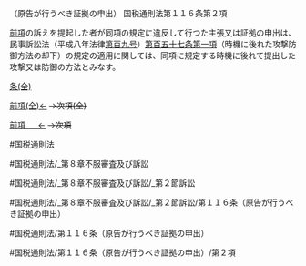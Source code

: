 （原告が行うべき証拠の申出）
国税通則法第１１６条第２項

[前項](国税通則法＿＿＿＿＿第１１６条第１項)の訴えを提起した者が同項の規定に違反して行つた主張又は証拠の申出は、民事訴訟法（平成八年法律[第百九号](国税通則法＿＿＿＿＿第１１６条第２項第１０９号)）[第百五十七条第一項](国税通則法＿＿＿＿＿第１５７条第１項)（時機に後れた攻撃防御方法の却下）の規定の適用に関しては、同項に規定する時機に後れて提出した攻撃又は防御の方法とみなす。

[条(全)](国税通則法＿＿＿＿＿第１１６条_.md)

[前項(全)←](国税通則法＿＿＿＿＿第１１６条第１項_.md)  ~~→次項(全)~~

[前項 　 ←](国税通則法＿＿＿＿＿第１１６条第１項.md)  ~~→次項~~



#国税通則法

#国税通則法/_第８章不服審査及び訴訟

#国税通則法/_第８章不服審査及び訴訟/_第２節訴訟

#国税通則法/_第８章不服審査及び訴訟/_第２節訴訟/第１１６条（原告が行うべき証拠の申出）

#国税通則法/第１１６条（原告が行うべき証拠の申出）

#国税通則法/第１１６条（原告が行うべき証拠の申出）/第２項

